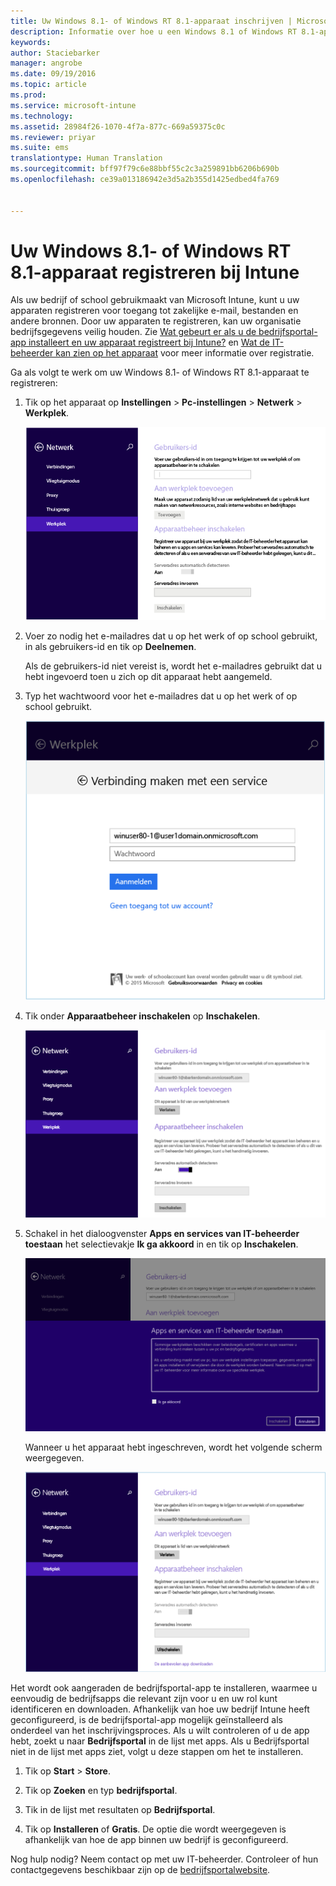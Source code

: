 ```yaml
---
title: Uw Windows 8.1- of Windows RT 8.1-apparaat inschrijven | Microsoft Intune
description: Informatie over hoe u een Windows 8.1 of Windows RT 8.1-apparaat bij Intune kunt inschrijven
keywords: 
author: Staciebarker
manager: angrobe
ms.date: 09/19/2016
ms.topic: article
ms.prod: 
ms.service: microsoft-intune
ms.technology: 
ms.assetid: 28984f26-1070-4f7a-877c-669a59375c0c
ms.reviewer: priyar
ms.suite: ems
translationtype: Human Translation
ms.sourcegitcommit: bff97f79c6e88bbf55c2c3a259891bb6206b690b
ms.openlocfilehash: ce39a013186942e3d5a2b355d1425edbed4fa769


---
```



# Uw Windows 8.1- of Windows RT 8.1-apparaat registreren bij Intune

Als uw bedrijf of school gebruikmaakt van Microsoft Intune, kunt u uw apparaten registreren voor toegang tot zakelijke e-mail, bestanden en andere bronnen. Door uw apparaten te registreren, kan uw organisatie bedrijfsgegevens veilig houden. Zie [Wat gebeurt er als u de bedrijfsportal-app installeert en uw apparaat registreert bij Intune?](what-happens-if-you-install-the-company-portal-app-and-enroll-your-device-in-intune-windows.md) en [Wat de IT-beheerder kan zien op het apparaat](what-can-your-it-administrator-see-when-you-enroll-your-device-in-intune-windows.md) voor meer informatie over registratie.


Ga als volgt te werk om uw Windows 8.1- of Windows RT 8.1-apparaat te registreren:

1.  Tik op het apparaat op **Instellingen** &gt; **Pc-instellingen** &gt; **Netwerk** &gt; **Werkplek**.

    ![navigeren-naar-werkplek](./media/W81-1-workplacejoin.png)

2.  Voer zo nodig het e-mailadres dat u op het werk of op school gebruikt, in als gebruikers-id en tik op **Deelnemen**.

    Als de gebruikers-id niet vereist is, wordt het e-mailadres gebruikt dat u hebt ingevoerd toen u zich op dit apparaat hebt aangemeld.

3.  Typ het wachtwoord voor het e-mailadres dat u op het werk of op school gebruikt.

    ![typ-wachtwoord](./media/W81-2-workplacesettings_signin.png)

4.  Tik onder **Apparaatbeheer inschakelen** op **Inschakelen**.

    ![apparaatbeheer-inschakelen](./media/W81-3-dev-mgt-turn-on.png)

5.  Schakel in het dialoogvenster **Apps en services van IT-beheerder toestaan** het selectievakje **Ik ga akkoord** in en tik op **Inschakelen**.

    ![toestaan-apps-services-inschakelen](./media/W81-4-agree-allow-apps-services.png)

    Wanneer u het apparaat hebt ingeschreven, wordt het volgende scherm weergegeven.

    ![registratie-voltooid](./media/W81-5-enrolled-done.png)

Het wordt ook aangeraden de bedrijfsportal-app te installeren, waarmee u eenvoudig de bedrijfsapps die relevant zijn voor u en uw rol kunt identificeren en downloaden. Afhankelijk van hoe uw bedrijf Intune heeft geconfigureerd, is de bedrijfsportal-app mogelijk geïnstalleerd als onderdeel van het inschrijvingsproces. Als u wilt controleren of u de app hebt, zoekt u naar **Bedrijfsportal** in de lijst met apps. Als u Bedrijfsportal niet in de lijst met apps ziet, volgt u deze stappen om het te installeren.

1.  Tik op **Start** &gt; **Store**.

2.  Tik op **Zoeken** en typ **bedrijfsportal**.

3.  Tik in de lijst met resultaten op **Bedrijfsportal**.

4.  Tik op **Installeren** of **Gratis**. De optie die wordt weergegeven is afhankelijk van hoe de app binnen uw bedrijf is geconfigureerd.

Nog hulp nodig? Neem contact op met uw IT-beheerder. Controleer of hun contactgegevens beschikbaar zijn op de [bedrijfsportalwebsite](http://portal.manage.microsoft.com).




<!--HONumber=Sep16_HO3-->


